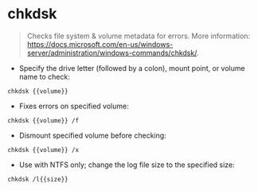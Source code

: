 # chkdsk

> Checks file system & volume metadata for errors.
> More information: <https://docs.microsoft.com/en-us/windows-server/administration/windows-commands/chkdsk/>.

- Specify the drive letter (followed by a colon), mount point, or volume name to check:

`chkdsk {{volume}}`

- Fixes errors on specified volume:

`chkdsk {{volume}} /f`

- Dismount specified volume before checking:

`chkdsk {{volume}} /x`

- Use with NTFS only; change the log file size to the specified size:

`chkdsk /l{{size}}`
